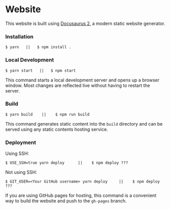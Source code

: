 # Website

This website is built using [Docusaurus 2](https://docusaurus.io/), a modern static website generator.

### Installation

```
$ yarn   ||   $ npm install .
```

### Local Development

```
$ yarn start   ||   $ npm start
```

This command starts a local development server and opens up a browser window. Most changes are reflected live without having to restart the server.

### Build

```
$ yarn build    ||    $ npm run build
```

This command generates static content into the `build` directory and can be served using any static contents hosting service.

### Deployment

Using SSH:

```
$ USE_SSH=true yarn deploy      ||    $ npm deploy ???
```

Not using SSH:

```
$ GIT_USER=<Your GitHub username> yarn deploy     ||    $ npm deploy ???
```

If you are using GitHub pages for hosting, this command is a convenient way to build the website and push to the `gh-pages` branch.
